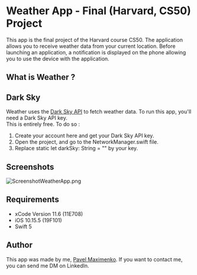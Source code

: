 # Weather App - Final (Harvard, CS50) Project

This app is the final project of the Harvard course CS50.
The application allows you to receive weather data from your current location. 
Before launching an application, a notification is displayed on the phone allowing you to use the device with the application.

## What is Weather ?

## Dark Sky

Weather uses the [Dark Sky API](https://darksky.net/dev) to fetch weather data. To run this app, you'll need a Dark Sky API key.   
This is entirely free. To do so :

1. Create your account here and get your Dark Sky API key.
2. Open the project, and go to the NetworkManager.swift file.
3. Replace static let darkSky: String = "" by your key.

## Screenshots
![ScreenshotWeatherApp.png](https://github.com/paulmaxgithub/WeatherAppTestProject/blob/master/ScreenshotWeatherApp.png)

## Requirements
* xCode Version 11.6 (11E708)
* iOS 10.15.5 (19F101)
* Swift 5

## Author

This app was made by me, [Pavel Maximenko](https://www.linkedin.com/in/pavelmaximenko/). If you want to contact me, you can send me DM on LinkedIn.
